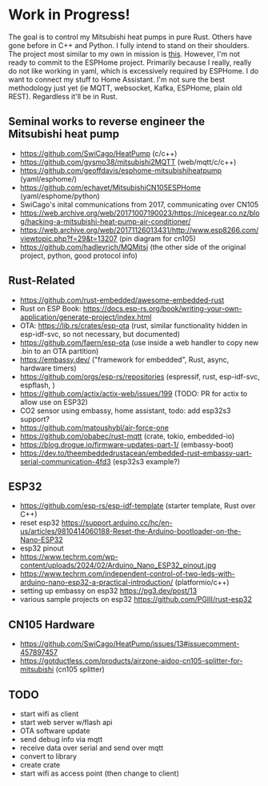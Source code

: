 # Work in Progress!

The goal is to control my Mitsubishi heat pumps in pure Rust. Others have gone before
in C++ and Python. I fully intend to stand on their shoulders. The project most 
similar to my own in mission is [this](https://github.com/Sammy1Am/mitsubishi-uart). However,
I'm not ready to commit to the ESPHome project. Primarily because I really, really do not like
working in yaml, which is excessively required by ESPHome. I do want to connect my stuff to 
Home Assistant. I'm not sure the best methodology just yet (ie MQTT, websocket, Kafka, ESPHome, plain old REST).
Regardless it'll be in Rust. 

## Seminal works to reverse engineer the Mitsubishi heat pump
- https://github.com/SwiCago/HeatPump (c/c++)
- https://github.com/gysmo38/mitsubishi2MQTT (web/mqtt/c/c++)
- https://github.com/geoffdavis/esphome-mitsubishiheatpump (yaml/esphome/)
- https://github.com/echavet/MitsubishiCN105ESPHome (yaml/esphome/python)
- SwiCago's inital communications from 2017, communicating over CN105
- https://web.archive.org/web/20171007190023/https://nicegear.co.nz/blog/hacking-a-mitsubishi-heat-pump-air-conditioner/
- https://web.archive.org/web/20171126013431/http://www.esp8266.com/viewtopic.php?f=29&t=13207 (pin diagram for cn105)
- https://github.com/hadleyrich/MQMitsi (the other side of the original project, python, good protocol info)

## Rust-Related
- https://github.com/rust-embedded/awesome-embedded-rust
- Rust on ESP Book: https://docs.esp-rs.org/book/writing-your-own-application/generate-project/index.html
- OTA: https://lib.rs/crates/esp-ota (rust, similar functionality hidden in esp-idf-svc, so not necessary, but documented)
- https://github.com/faern/esp-ota (use inside a web handler to copy new .bin to an OTA partition)
- https://embassy.dev/ ("framework for embedded", Rust, async, hardware timers)
- https://github.com/orgs/esp-rs/repositories (espressif, rust, esp-idf-svc, espflash, )
- https://github.com/actix/actix-web/issues/199 (TODO: PR for actix to allow use on ESP32)
- CO2 sensor using embassy, home assistant, todo: add esp32s3 support?
- https://github.com/matoushybl/air-force-one
- https://github.com/obabec/rust-mqtt (crate, tokio, embedded-io)
- https://blog.drogue.io/firmware-updates-part-1/ (embassy-boot)
- https://dev.to/theembeddedrustacean/embedded-rust-embassy-uart-serial-communication-4fd3 (esp32s3 example?)

## ESP32
- https://github.com/esp-rs/esp-idf-template (starter template, Rust over C++)
- reset esp32 https://support.arduino.cc/hc/en-us/articles/9810414060188-Reset-the-Arduino-bootloader-on-the-Nano-ESP32  
- esp32 pinout
- https://www.techrm.com/wp-content/uploads/2024/02/Arduino_Nano_ESP32_pinout.jpg
- https://www.techrm.com/independent-control-of-two-leds-with-arduino-nano-esp32-a-practical-introduction/ (platformio/c++)
- setting up embassy on esp32 https://pg3.dev/post/13
- various sample projects on esp32 https://github.com/PGIII/rust-esp32

## CN105 Hardware
- https://github.com/SwiCago/HeatPump/issues/13#issuecomment-457897457
- https://gotductless.com/products/airzone-aidoo-cn105-splitter-for-mitsubishi (cn105 splitter)


## TODO

- start wifi as client
- start web server w/flash api
- OTA software update
- send debug info via mqtt
- receive data over serial and send over mqtt
- convert to library
- create crate
- start wifi as access point (then change to client)

